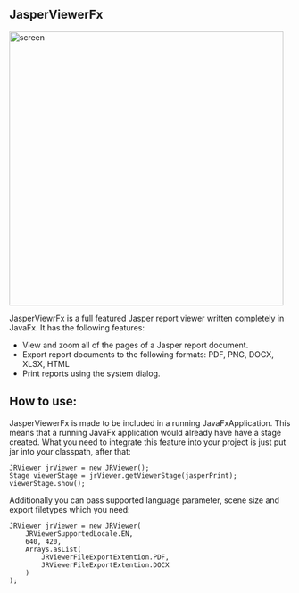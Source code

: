 JasperViewerFx
------------------

<img width="491" alt="screen" src="https://cloud.githubusercontent.com/assets/1503214/17997893/0ce56d50-6b7a-11e6-8a6a-6a09b402c395.png">

JasperViewrFx is a full featured Jasper report viewer written completely in JavaFx. 
It has the following features:
* View and zoom  all of the pages of a Jasper report document.
* Export report documents to the following formats: PDF, PNG, DOCX, XLSX, HTML
* Print reports using the system dialog.

How to use:
------------
JasperViewerFx is made to be included in a running JavaFxApplication. This means that a running JavaFx application would already have have a stage created. What you need to integrate this feature into your project is just put jar into your classpath, after that:
```
JRViewer jrViewer = new JRViewer();
Stage viewerStage = jrViewer.getViewerStage(jasperPrint);
viewerStage.show();
```
Additionally you can pass supported language parameter, scene size and export filetypes which you need:
```
JRViewer jrViewer = new JRViewer(
    JRViewerSupportedLocale.EN,
    640, 420,
    Arrays.asList(
        JRViewerFileExportExtention.PDF,
        JRViewerFileExportExtention.DOCX
    )
);
```
